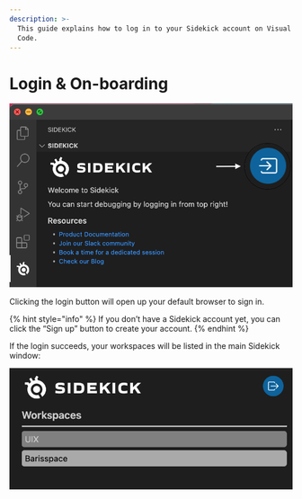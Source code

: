 ```yaml
---
description: >-
  This guide explains how to log in to your Sidekick account on Visual Studio
  Code.
---
```


# Login & On-boarding

![Click on the blue login button next to Sidekick logo](../../.gitbook/assets/extension-login.png)

Clicking the login button will open up your default browser to sign in.

{% hint style="info" %}
If you don’t have a Sidekick account yet, you can click the “Sign up” button to create your account.
{% endhint %}

If the login succeeds, your workspaces will be listed in the main Sidekick window:

![](../../.gitbook/assets/extension-workspaces.png)
